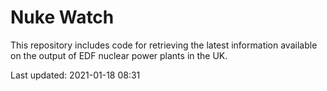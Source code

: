 # Nuke Watch

This repository includes code for retrieving the latest information available on the output of EDF nuclear power plants in the UK.

Last updated: 2021-01-18 08:31
